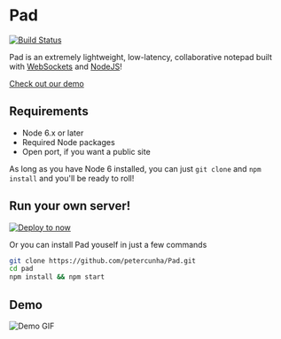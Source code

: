 # Pad 
[![Build Status](https://travis-ci.org/petercunha/Pad.svg?branch=master)](https://travis-ci.org/petercunha/Pad)

Pad is an extremely lightweight, low-latency, collaborative notepad built with [WebSockets](https://en.wikipedia.org/wiki/WebSocket) and [NodeJS](https://nodejs.org/)!

[Check out our demo](https://paperpad.now.sh)



Requirements
------------

  * Node 6.x or later
  * Required Node packages
  * Open port, if you want a public site

As long as you have Node 6 installed, you can just `git clone` and `npm install` and you'll be ready to roll!

Run your own server!
--------------------

[![Deploy to now](https://deploy.now.sh/static/button.svg)](https://deploy.now.sh/?repo=https://github.com/petercunha/Pad)

Or you can install Pad youself in just a few commands
```bash
git clone https://github.com/petercunha/Pad.git
cd pad
npm install && npm start
```

Demo
----

![Demo GIF](https://i.imgur.com/Q5Zolcx.gif)
